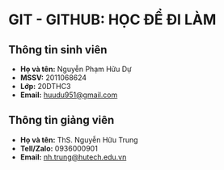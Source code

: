 # GIT - GITHUB: HỌC ĐỂ ĐI LÀM 

## Thông tin sinh viên
- **Họ và tên:** Nguyễn Phạm Hữu Dự
- **MSSV:** 2011068624
- **Lớp:** 20DTHC3
- **Email:** huudu951@gmail.com

## Thông tin giảng viên
- **Họ và tên:** ThS. Nguyễn Hữu Trung
- **Tell/Zalo:** 0936000901
- **Email:** nh.trung@hutech.edu.vn
